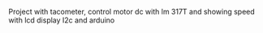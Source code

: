 Project with tacometer, control motor dc with lm 317T and showing speed with lcd display I2c and arduino
